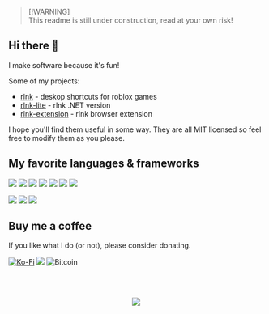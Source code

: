 > [!WARNING]\
> This readme is still under construction, read at your own risk!

## Hi there 👋

I make software because it's fun!

Some of my projects:
- [rlnk](https://github.com/Sunesu/rlnk) - deskop shortcuts for roblox games
- [rlnk-lite](https://github.com/Sunesu/rlnk) - rlnk .NET version
- [rlnk-extension](https://github.com/Sunesu/rlnk-extension) - rlnk browser extension

I hope you'll find them useful in some way. They are all MIT licensed so feel free to modify them as you please.


## My favorite languages & frameworks
<p>
  <img src="https://img.shields.io/badge/c++-%2300599C.svg?style=for-the-badge&logo=c%2B%2B&logoColor=white" />
  <img src="https://img.shields.io/badge/c%23-%23239120.svg?style=for-the-badge&logo=csharp&logoColor=white" />
  <img src="https://img.shields.io/badge/python-3670A0?style=for-the-badge&logo=python&logoColor=ffdd54" />
  <img src="https://img.shields.io/badge/java-%23ED8B00.svg?style=for-the-badge&logo=openjdk&logoColor=white" />
  <img src="https://img.shields.io/badge/html5-%23E34F26.svg?style=for-the-badge&logo=html5&logoColor=white" />
  <img src="https://img.shields.io/badge/css3-%231572B6.svg?style=for-the-badge&logo=css3&logoColor=white" />
  <img src="https://img.shields.io/badge/javascript-%23323330.svg?style=for-the-badge&logo=javascript&logoColor=%23F7DF1E" />
<p>
<p>
  <img src="https://img.shields.io/badge/.NET-5C2D91?style=for-the-badge&logo=.net&logoColor=white" />
  <img src="https://img.shields.io/badge/Electron-191970?style=for-the-badge&logo=Electron&logoColor=white" />
  <img src="https://img.shields.io/badge/vuejs-%2335495e.svg?style=for-the-badge&logo=vuedotjs&logoColor=%234FC08D" />
</p>

## Buy me a coffee
If you like what I do (or not), please consider donating.

[![Ko-Fi](https://img.shields.io/badge/Ko--fi-F16061?style=for-the-badge&logo=ko-fi&logoColor=white)](https://ko-fi.com/sunesu)
<a href="https://copy.sunesu.workers.dev/87WYorLcfFjP5W7rLtRWrpiCWAWyEtewrSm8qXi76yjHVTsCC9CrX2vUBk951MRmRBbskVY3pk5Gi3jQv23dyaXi6rSpaiA?title=%58%4d%52%20%61%64%64%72%65%73%73&feedback=%E2%9D%A4" target="_blank"><img src="https://img.shields.io/badge/monero-FF6600?style=for-the-badge&logo=monero&logoColor=white" /></a>
![Bitcoin](https://img.shields.io/badge/Bitcoin-000?style=for-the-badge&logo=bitcoin&logoColor=white)

<br><br>
<p align="center">
  <img src="https://count.getloli.com/get/@Sunesu?theme=gelbooru" />
</p>

<!--
**Sunesu/Sunesu** is a ✨ _special_ ✨ repository because its `README.md` (this file) appears on your GitHub profile.

Here are some ideas to get you started:

- 🔭 I’m currently working on ...
- 🌱 I’m currently learning ...
- 👯 I’m looking to collaborate on ...
- 🤔 I’m looking for help with ...
- 💬 Ask me about ...
- 📫 How to reach me: ...
- 😄 Pronouns: ...
- ⚡ Fun fact: ...
-->
